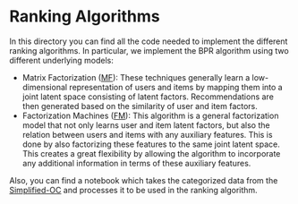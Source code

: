 # Ranking Algorithms

In this directory you can find all the code needed to implement the different ranking algorithms. 
In particular, we implement the BPR algorithm using two different underlying models:
-  Matrix Factorization ([MF][MF]): These techniques generally learn a low-dimensional representation of users and items by mapping them into a joint latent space consisting of latent factors. Recommendations are then generated based on the similarity of user and item factors.
- Factorization Machines ([FM][FM]): This algorithm is a general factorization model that not only learns user and item latent factors, but also the relation between users and items with any auxiliary features. This is done by also factorizing these features to the same joint latent space.  This creates a great flexibility by allowing the algorithm to incorporate any additional information in terms of these auxiliary features.

Also, you can find a notebook which takes the categorized data from the [Simplified-OC][S-OC] and processes it to be used in the ranking algorithm.

[MF]: https://github.com/alexmartinezmiguel/TFM-Travels-Offers-Classification/tree/main/BPR/Ranking/MF
[FM]: https://github.com/alexmartinezmiguel/TFM-Travels-Offers-Classification/tree/main/BPR/Ranking/FM
[S-OC]: https://github.com/alexmartinezmiguel/TFM-Travels-Offers-Classification/tree/main/BPR/Simplified-OC
